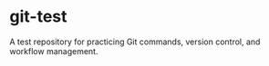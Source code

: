 # git-test
A test repository for practicing Git commands, version control, and workflow management.
